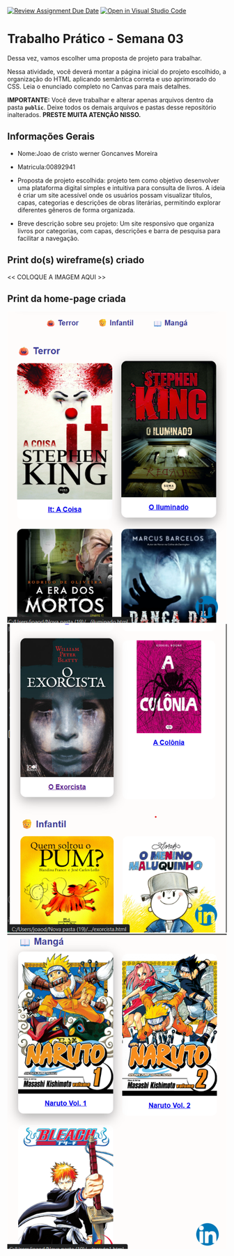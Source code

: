 [![Review Assignment Due Date](https://classroom.github.com/assets/deadline-readme-button-22041afd0340ce965d47ae6ef1cefeee28c7c493a6346c4f15d667ab976d596c.svg)](https://classroom.github.com/a/vecUq_Cz)
[![Open in Visual Studio Code](https://classroom.github.com/assets/open-in-vscode-2e0aaae1b6195c2367325f4f02e2d04e9abb55f0b24a779b69b11b9e10269abc.svg)](https://classroom.github.com/online_ide?assignment_repo_id=20139733&assignment_repo_type=AssignmentRepo)
# Trabalho Prático - Semana 03

Dessa vez, vamos escolher uma proposta de projeto para trabalhar.

Nessa atividade, você deverá montar a página inicial do projeto escolhido, a organização do HTML aplicando semântica correta e uso aprimorado do CSS. Leia o enunciado completo no Canvas para mais detalhes.

**IMPORTANTE:** Você deve trabalhar e alterar apenas arquivos dentro da pasta **`public`**. Deixe todos os demais arquivos e pastas desse repositório inalterados. **PRESTE MUITA ATENÇÃO NISSO.**

## Informações Gerais

- Nome:Joao de cristo werner Goncanves Moreira
- Matricula:00892941
- Proposta de projeto escolhida:
projeto tem como objetivo desenvolver uma plataforma digital simples e intuitiva para consulta de livros. A ideia é criar um site acessível onde os usuários possam visualizar títulos, capas, categorias e descrições de obras literárias, permitindo explorar diferentes gêneros de forma organizada.

- Breve descrição sobre seu projeto:
Um site responsivo que organiza livros por categorias, com capas, descrições e barra de pesquisa para facilitar a navegação.


## Print do(s) wireframe(s) criado

<<  COLOQUE A IMAGEM AQUI >>


## Print da home-page criada
![alt text](<Captura de tela 2025-08-30 204711.png>)
![alt text](image.png)
![alt text](image-1.png)
